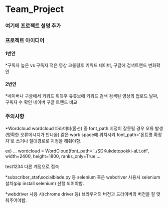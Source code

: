 # Team_Project
### 여기에 프로젝트 설명 추가 

### 프로젝트 아이디어
#### 1번안 
*구독자 높은 vs 구독자 적은
영상 크롤링후
키워드 네이버, 구글에 검색트랜드 변화확인

#### 2번안
*네이버나 구글에서 키워드 획득후
유튜브에 키워드 검색
검색된 영상의 업로드 날짜, 구독자 수 확인
네이버 구글 트랜드 비교


### 주의사항 
 
*Wordcloud
  wordcloud 파라미터(옵션) 중
  font_path 지정이 잘못될 경우 오류 발생(명확한 오류메시지가 안나옴)
  같은 work space에 위치시켜
  font_path='폰트명.확장자'로 쓰거나
  절대경로로 지정을 해줘야함.

ex)
...
wordcloud = WordCloud(font_path='../SDKukdetopokki-aLt.otf',
                       width=2400, height=1800,
                       ranks_only=True
...
 
test1234
다른 계정으로 접속

 
 *subscriber_stat\socialblade.py 등
  selenium 혹은 webdriver 사용시
  selenium 설치(pip install selenium) 선행 되어야함.

 
*webdriver 사용 시(chrome driver 등)
브라우저의 버전과 드라이버의 버전을 잘 맞춰주어야함.
